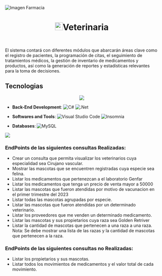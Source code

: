 <img src="https://thumbs.dreamstime.com/z/una-bandera-de-la-cl%C3%ADnica-veterinaria-116220245.jpg" alt="Imagen Farmacia" width="auto" height="auto">
<h1 align="center"><img width="26" height="26" src="https://img.icons8.com/doodle/36/pills.png" alt="pills"/><b>Veterinaria</b></h1>
<br>
<p>El sistema contará con diferentes módulos que abarcarán áreas clave como el registro de pacientes, la programación de citas, el seguimiento de tratamientos médicos, la gestión de inventario de medicamentos y productos, así como la generación de reportes y estadísticas relevantes para la toma de decisiones.</p>


<h2>Tecnologias</h2>

<p align="center">
<img src="https://user-images.githubusercontent.com/73097560/115834477-dbab4500-a447-11eb-908a-139a6edaec5c.gif"><br> 

- **Back-End Development**: 
  ![C#](https://img.shields.io/badge/c%23-%23239120.svg?style=flat&logo=c-sharp&logoColor=white) ![.Net](https://img.shields.io/badge/.NET-5C2D91?style=flat&logo=.net&logoColor=white)   

- **Softwares and Tools**: 
  ![Visual Studio Code](https://img.shields.io/badge/Visual%20Studio%20Code-0078d7.svg?style=flat&logo=visual-studio-code&logoColor=white) ![Insomnia](https://img.shields.io/badge/Insomnia-black?style=flat&logo=insomnia&logoColor=5849BE)
- **Databases**:
  ![MySQL](https://img.shields.io/badge/mysql-%2300f.svg?style=flat&logo=mysql&logoColor=white)
  
</p>
<img src="https://user-images.githubusercontent.com/73097560/115834477-dbab4500-a447-11eb-908a-139a6edaec5c.gif"><br>

<h3>EndPoints de las siguientes consultas Realizadas:</h3>

- Crear un consulta que permita visualizar los veterinarios cuya especialidad sea Cirujano vascular.
- Mostrar las mascotas que se encuentren registradas cuya especie sea felina.
- Listar los medicamentos que pertenezcan a el laboratorio Genfar
- Listar los medicamentos que tenga un precio de venta mayor a 50000
- Listar las mascotas que fueron atendidas por motivo de vacunacion en el primer trimestre del 2023
- Listar todas las mascotas agrupadas por especie.
- Listar las mascotas que fueron atendidas por un determinado veterinario.
- Listar los proveedores que me venden un determinado medicamento.
- Listar las mascotas y sus propietarios cuya raza sea Golden Retriver
- Listar la cantidad de mascotas que pertenecen a una raza a una raza. Nota: Se debe mostrar una lista de las razas y la cantidad de mascotas que pertenecen a la raza.


<h3>EndPoints de las siguientes consultas no Realizadas:</h3>

- Listar los propietarios y sus mascotas.
- Listar todos los movimientos de medicamentos y el valor total de cada movimiento.


